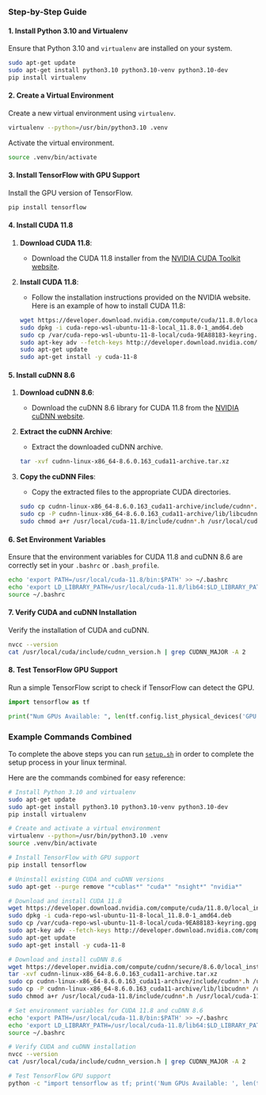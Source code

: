 ### Step-by-Step Guide

#### 1. Install Python 3.10 and Virtualenv

Ensure that Python 3.10 and `virtualenv` are installed on your system.

```bash
sudo apt-get update
sudo apt-get install python3.10 python3.10-venv python3.10-dev
pip install virtualenv
```

#### 2. Create a Virtual Environment

Create a new virtual environment using `virtualenv`.

```bash
virtualenv --python=/usr/bin/python3.10 .venv
```

Activate the virtual environment.

```bash
source .venv/bin/activate
```

#### 3. Install TensorFlow with GPU Support

Install the GPU version of TensorFlow.

```bash
pip install tensorflow
```

#### 4. Install CUDA 11.8

1. **Download CUDA 11.8**:
   - Download the CUDA 11.8 installer from the [NVIDIA CUDA Toolkit website](https://developer.nvidia.com/cuda-11-8-0-download-archive).

2. **Install CUDA 11.8**:
   - Follow the installation instructions provided on the NVIDIA website. Here is an example of how to install CUDA 11.8:

   ```bash
   wget https://developer.download.nvidia.com/compute/cuda/11.8.0/local_installers/cuda-repo-wsl-ubuntu-11-8-local_11.8.0-1_amd64.deb
   sudo dpkg -i cuda-repo-wsl-ubuntu-11-8-local_11.8.0-1_amd64.deb
   sudo cp /var/cuda-repo-wsl-ubuntu-11-8-local/cuda-9EA88183-keyring.gpg /usr/share/keyrings/
   sudo apt-key adv --fetch-keys http://developer.download.nvidia.com/compute/cuda/repos/wsl-ubuntu/x86_64/7fa2af80.pub
   sudo apt-get update
   sudo apt-get install -y cuda-11-8
   ```

#### 5. Install cuDNN 8.6

1. **Download cuDNN 8.6**:
   - Download the cuDNN 8.6 library for CUDA 11.8 from the [NVIDIA cuDNN website](https://developer.nvidia.com/compute/cudnn/secure/8.6.0/local_installers/11.8/cudnn-linux-x86_64-8.6.0.163_cuda11-archive.tar.xz).

2. **Extract the cuDNN Archive**:
   - Extract the downloaded cuDNN archive.

   ```bash
   tar -xvf cudnn-linux-x86_64-8.6.0.163_cuda11-archive.tar.xz
   ```

3. **Copy the cuDNN Files**:
   - Copy the extracted files to the appropriate CUDA directories.

   ```bash
   sudo cp cudnn-linux-x86_64-8.6.0.163_cuda11-archive/include/cudnn*.h /usr/local/cuda-11.8/include
   sudo cp -P cudnn-linux-x86_64-8.6.0.163_cuda11-archive/lib/libcudnn* /usr/local/cuda-11.8/lib64/
   sudo chmod a+r /usr/local/cuda-11.8/include/cudnn*.h /usr/local/cuda-11.8/lib64/libcudnn*
   ```

#### 6. Set Environment Variables

Ensure that the environment variables for CUDA 11.8 and cuDNN 8.6 are correctly set in your `.bashrc` or `.bash_profile`.

```bash
echo 'export PATH=/usr/local/cuda-11.8/bin:$PATH' >> ~/.bashrc
echo 'export LD_LIBRARY_PATH=/usr/local/cuda-11.8/lib64:$LD_LIBRARY_PATH' >> ~/.bashrc
source ~/.bashrc
```

#### 7. Verify CUDA and cuDNN Installation

Verify the installation of CUDA and cuDNN.

```bash
nvcc --version
cat /usr/local/cuda/include/cudnn_version.h | grep CUDNN_MAJOR -A 2
```

#### 8. Test TensorFlow GPU Support

Run a simple TensorFlow script to check if TensorFlow can detect the GPU.

```python
import tensorflow as tf

print("Num GPUs Available: ", len(tf.config.list_physical_devices('GPU')))
```

### Example Commands Combined

To complete the above steps you can run [`setup.sh`](setup.sh) in order to complete the setup process in your linux terminal.

Here are the commands combined for easy reference:

```bash
# Install Python 3.10 and virtualenv
sudo apt-get update
sudo apt-get install python3.10 python3.10-venv python3.10-dev
pip install virtualenv

# Create and activate a virtual environment
virtualenv --python=/usr/bin/python3.10 .venv
source .venv/bin/activate

# Install TensorFlow with GPU support
pip install tensorflow

# Uninstall existing CUDA and cuDNN versions
sudo apt-get --purge remove "*cublas*" "cuda*" "nsight*" "nvidia*"

# Download and install CUDA 11.8
wget https://developer.download.nvidia.com/compute/cuda/11.8.0/local_installers/cuda-repo-wsl-ubuntu-11-8-local_11.8.0-1_amd64.deb
sudo dpkg -i cuda-repo-wsl-ubuntu-11-8-local_11.8.0-1_amd64.deb
sudo cp /var/cuda-repo-wsl-ubuntu-11-8-local/cuda-9EA88183-keyring.gpg /usr/share/keyrings/
sudo apt-key adv --fetch-keys http://developer.download.nvidia.com/compute/cuda/repos/wsl-ubuntu/x86_64/7fa2af80.pub
sudo apt-get update
sudo apt-get install -y cuda-11-8

# Download and install cuDNN 8.6
wget https://developer.nvidia.com/compute/cudnn/secure/8.6.0/local_installers/11.8/cudnn-linux-x86_64-8.6.0.163_cuda11-archive.tar.xz
tar -xvf cudnn-linux-x86_64-8.6.0.163_cuda11-archive.tar.xz
sudo cp cudnn-linux-x86_64-8.6.0.163_cuda11-archive/include/cudnn*.h /usr/local/cuda-11.8/include
sudo cp -P cudnn-linux-x86_64-8.6.0.163_cuda11-archive/lib/libcudnn* /usr/local/cuda-11.8/lib64/
sudo chmod a+r /usr/local/cuda-11.8/include/cudnn*.h /usr/local/cuda-11.8/lib64/libcudnn*

# Set environment variables for CUDA 11.8 and cuDNN 8.6
echo 'export PATH=/usr/local/cuda-11.8/bin:$PATH' >> ~/.bashrc
echo 'export LD_LIBRARY_PATH=/usr/local/cuda-11.8/lib64:$LD_LIBRARY_PATH' >> ~/.bashrc
source ~/.bashrc

# Verify CUDA and cuDNN installation
nvcc --version
cat /usr/local/cuda/include/cudnn_version.h | grep CUDNN_MAJOR -A 2

# Test TensorFlow GPU support
python -c "import tensorflow as tf; print('Num GPUs Available: ', len(tf.config.list_physical_devices('GPU')))"
```